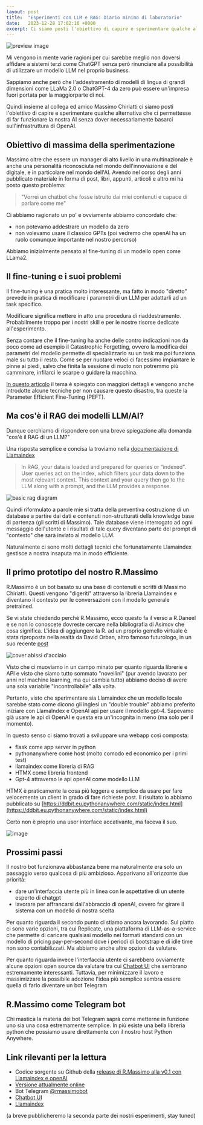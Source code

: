 ```yaml
---
layout: post
title:  "Esperimenti con LLM e RAG: Diario minimo di laboratorio"
date:   2023-12-28 17:02:16 +0000
excerpt: Ci siamo posti l'obiettivo di capire e sperimentare qualche alternativa che ci permettesse di far funzionare la nostra AI senza dover necessariamente basarci sull'infrastruttura di OpenAI
---
```


![preview image](/images/diario-lab-1.png)




Mi vengono in mente varie ragioni per cui sarebbe meglio non doversi affidare a sistemi terzi come ChatGPT senza però rinunciare alla possibilità di utilizzare un modello LLM nel proprio business.

Sappiamo anche però che l'addestramento di modelli di lingua di grandi dimensioni come LLaMa 2.0 o ChatGPT-4 da zero può essere un'impresa fuori portata per la maggiorparte di noi. 

Quindi insieme al collega ed amico Massimo Chiriatti ci siamo posti l'obiettivo di capire e sperimentare qualche alternativa che ci permettesse di far funzionare la nostra AI senza dover necessariamente basarci sull'infrastruttura di OpenAI.

## Obiettivo di massima della sperimentazione

Massimo oltre che essere un manager di alto livello in una multinazionale è anche una personalità riconosciuta nel mondo dell'innovazione e del digitale, e in particolare nel mondo dell'AI. Avendo nel corso degli anni pubblicato materiale in forma di post, libri, appunti, articoli e altro mi ha posto questo problema:

> "Vorrei un chatbot che fosse istruito dai miei contenuti e capace di parlare come me"

Ci abbiamo ragionato un po' e ovviamente abbiamo concordato che:
- non potevamo addestrare un modello da zero
- non volevamo usare il classico GPTs (poi vedremo che openAI ha un ruolo comunque importante nel nostro percorso)

Abbiamo inizialmente pensato al fine-tuning di un modello open come LLama2.

## Il fine-tuning e i suoi problemi

Il fine-tuning è una pratica molto interessante, ma fatto in modo "diretto" prevede in pratica di modificare i parametri di un LLM per adattarli ad un task specifico. 

Modificare significa mettere in atto una procedura di riaddestramento. Probabilmente troppo per i nostri skill e per le nostre risorse dedicate all'esperimento.

Senza contare che il fine-tuning ha anche delle contro indicazioni non da poco come ad esempio il Catastrophic Forgetting, ovvero la modifica dei parametri del modello permette di specializzarlo su un task ma poi funziona male su tutto il resto. Come se per nuotare veloci ci facessimo impiantare le pinne ai piedi, salvo che finita la sessione di nuoto non potremmo più camminare, infilarci le scarpe o guidare la macchina.

[In questo articolo](https://medium.com/@S.Shakir/mastering-task-specific-brilliance-battling-catastrophic-forgetting-with-fine-tuned-llms-c0bde311d406) il tema è spiegato con maggiori dettagli e vengono anche introdotte alcune tecniche per non causare questo disastro, tra queste la Parameter Efficient Fine-Tuning (PEFT).




## Ma cos'è il RAG dei modelli LLM/AI?

Dunque cerchiamo di rispondere con una breve spiegazione alla domanda "cos'è il RAG di un LLM?"

Una risposta semplice e concisa la troviamo nella [documentazione di Llamaindex](https://docs.llamaindex.ai/en/stable/getting_started/concepts.html)

>In RAG, your data is loaded and prepared for queries or “indexed”. User queries act on the index, which filters your data down to the most relevant context. This context and your query then go to the LLM along with a prompt, and the LLM provides a response.

![basic rag diagram](/images/basic-rag.png)

Quindi riformulato a parole mie si tratta della preventiva costruzione di un database a partire dai dati e contenuti non-strutturati della knowledge base di partenza (gli scritti di Massimo). Tale database viene interrogato ad ogni messaggio dell'utente e i risultati di tale query diventano parte del prompt di "contesto" che sarà inviato al modello LLM.

Naturalmente ci sono molti dettagli tecnici che fortunatamente Llamaindex gestisce a nostra insaputa ma in modo efficiente.

## Il primo prototipo del nostro R.Massimo

R.Massimo è un bot basato su una base di contenuti e scritti di Massimo Chiriatti. Questi vengono "digeriti" attraverso la libreria Llamaindex e diventano il contesto per le conversazioni con il modello generale pretrained.

Se vi state chiedendo perché R.Massimo, ecco questo fa il verso a R.Daneel e se non lo conoscete dovreste cercare nella bibliografia di Asimov che cosa significa. L'idea di aggiungere la R. ad un proprio gemello virtuale è stata riproposta nella realtà da David Orban, altro famoso futurologo, in un suo recente [post](https://www.linkedin.com/feed/update/urn:li:activity:7146081835490463744/)

![cover abissi d'acciaio](/images/abissi-acciaio.jpg)



Visto che ci muoviamo in un campo minato per quanto riguarda librerie e API e visto che siamo tutto sommato "novellini" (pur avendo lavorato per anni nel machine learning, ma qui cambia tutto) abbiamo deciso di avere una sola variabile "incontrollabile" alla volta. 

Pertanto, visto che sperimentare sia Llamaindex che un modello locale sarebbe stato come dicono gli inglesi un "double trouble" abbiamo preferito iniziare con LlamaIndex e OpenAI api per usare il modello gpt-4. Sapevamo già usare le api di OpenAI e questa era un'incognita in meno (ma solo per il momento).

In questo senso ci siamo trovati a sviluppare una webapp così composta:
- flask come app server in python
- pythonanywhere come host (molto comodo ed economico per i primi test)
- llamaindex come libreria di RAG
- HTMX come libreria frontend
- Gpt-4 attraverso le api openAI come modello LLM

HTMX è praticamente la cosa più leggera e semplice da usare per fare velocemente un client in grado di fare richieste post. Il risultato lo abbiamo pubblicato su
[https://ddbit.eu.pythonanywhere.com/static/index.html](https://ddbit.eu.pythonanywhere.com/static/index.html)

Certo non è proprio una user interface accativante, ma faceva il suo.

![image](/images/rmassimo-poc1.png)

## Prossimi passi

Il nostro bot funzionava abbastanza bene ma naturalmente era solo un passaggio verso qualcosa di più ambizioso. Apparivano all'orizzonte due priorità:
- dare un'interfaccia utente più in linea con le aspettative di un utente esperto di chatgpt
- lavorare per affrancarsi dall'abbraccio di openAI, ovvero far girare il sistema con un modello di nostra scelta

Per quanto riguarda il secondo punto ci stiamo ancora lavorando. Sul piatto ci sono varie opzioni, tra cui Replicate, una piattaforma di LLM-as-a-service che permette di caricare qualsiasi modello nei formati standard con un modello di pricing pay-per-second dove i periodi di bootstrap e di idle time non sono contabilizzati. Ma abbiamo anche altre opzioni da valutare.

Per quanto riguarda invece l'interfaccia utente ci sarebbero ovviamente alcune opzioni open source da valutare tra cui [Chatbot UI](https://www.chatbotui.com) che sembrano estremamente interessanti. Tuttavia, per minimizzare il lavoro e massimizzare la possibile adozione l'idea più semplice sembra essere quella di farlo diventare un bot Telegram


## R.Massimo come Telegram bot

Chi mastica la materia dei bot Telegram saprà come metterne in funzione uno sia una cosa estremamente semplice. In più esiste una bella libreria python che possiamo usare direttamente con il nostro host Python Anywhere.


## Link rilevanti per la lettura

- Codice sorgente su Github della [release di R.Massimo alla v0.1 con Llamaindex e openAI](https://github.com/ddbit/rag/releases/tag/v0.1)
- [Versione attualmente online](https://ddbit.eu.pythonanywhere.com/static/index.html)
- Bot Telegram [@rmassimobot](https://web.telegram.org/k/#@rmassimobot)
- [Chatbot UI](https://www.chatbotui.com)
- [Llamaindex](https://docs.llamaindex.ai)


(a breve pubblicheremo la seconda parte dei nostri esperimenti, stay tuned)






